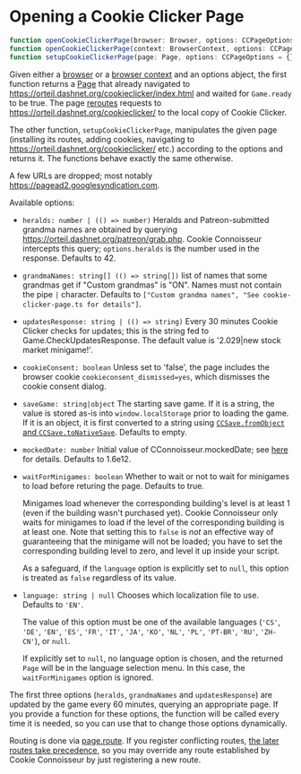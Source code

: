 Opening a Cookie Clicker Page
=============================

```typescript
function openCookieClickerPage(browser: Browser, options: CCPageOptions = {}): Promise<Page>
function openCookieClickerPage(context: BrowserContext, options: CCPageOptions = {}): Promise<Page>
function setupCookieClickerPage(page: Page, options: CCPageOptions = {}): Promise<Page>
```

Given either a [browser](https://playwright.dev/docs/api/class-browser/)
or a [browser context](https://playwright.dev/docs/api/class-browsercontext/)
and an options abject,
the first function returns a [Page](https://playwright.dev/docs/api/class-page)
that already navigated to <https://orteil.dashnet.org/cookieclicker/index.html>
and waited for `Game.ready` to be true.
The page [reroutes](https://playwright.dev/docs/api/class-route)
requests to <https://orteil.dashnet.org/cookieclicker/> to the local copy of Cookie Clicker.

The other function,
`setupCookieClickerPage`,
manipulates the given page
(installing its routes, adding cookies,
navigating to <https://orteil.dashnet.org/cookieclicker/> etc.)
according to the options and returns it.
The functions behave exactly the same otherwise.

A few URLs are dropped;
most notably <https://pagead2.googlesyndication.com>.

Available options:

-   `heralds: number | (() => number)`
    Heralds and Patreon-submitted grandma names are obtained by querying
    <https://orteil.dashnet.org/patreon/grab.php>. Cookie Connoisseur intercepts this query;
    `options.heralds` is the number used in the response.
    Defaults to 42.

-   `grandmaNames: string[] (() => string[])`
    list of names that some grandmas get if "Custom grandmas" is "ON".
    Names must not contain the pipe `|` character.
    Defaults to `["Custom grandma names", "See cookie-clicker-page.ts for details"]`.

-   `updatesResponse: string | (() => string)`
    Every 30 minutes Cookie Clicker checks for updates;
    this is the string fed to Game.CheckUpdatesResponse.
    The default value is '2.029|new stock market minigame!'.

-   `cookieConsent: boolean`
    Unless set to 'false',
    the page includes the browser cookie `cookieconsent_dismissed=yes`,
    which dismisses the cookie consent dialog.

-   `saveGame: string|object`
    The starting save game.
    If it is a string, the value is stored as-is into `window.localStorage`
    prior to loading the game.
    If it is an object, it is first converted to a string using
    [`CCSave.fromObject` and `CCSave.toNativeSave`](doc/CCSave.md#API).
    Defaults to empty.

-   `mockedDate: number`
    Initial value of CConnoisseur.mockedDate; see [here](./BrowserUtilities.md) for details.
    Defaults to 1.6e12.

-   `waitForMinigames: boolean`
    Whether to wait or not to wait for minigames to load before returing the page.
    Defaults to true.

    Minigames load whenever the corresponding building's level is at least 1
    (even if the building wasn't purchased yet).
    Cookie Connoisseur only waits for minigames to load if the level of the corresponding building
    is at least one.
    Note that setting this to `false` is _not_ an effective way of guaranteeing that
    the minigame will not be loaded;
    you have to set the corresponding building level to zero,
    and level it up inside your script.

    As a safeguard,
    if the `language` option is explicitly set to `null`,
    this option is treated as `false` regardless of its value.

-   `language: string | null`
    Chooses which localization file to use.
    Defaults to `'EN'`.

    The value of this option must be one of the available languages
    (`'CS'`, `'DE'`, `'EN'`, `'ES'`, `'FR'`, `'IT'`, `'JA'`, `'KO'`,
    `'NL'`, `'PL'`, `'PT-BR'`, `'RU'`, `'ZH-CN'`),
    or `null`.

    If explicitly set to `null`,
    no language option is chosen,
    and the returned `Page` will be in the language selection menu.
    In this case,
    the `waitForMinigames` option is ignored.

The first three options
(`heralds`, `grandmaNames` and `updatesResponse`)
are updated by the game every 60 minutes,
querying an appropriate page.
If you provide a function for these options,
the function will be called every time it is needed,
so you can use that to change those options dynamically.

Routing is done via [page.route](https://playwright.dev/docs/api/class-page#page-route).
If you register conflicting routes,
[the later routes take precedence](https://github.com/microsoft/playwright/issues/7394),
so you may override any route established by Cookie Connoisseur
by just registering a new route.
